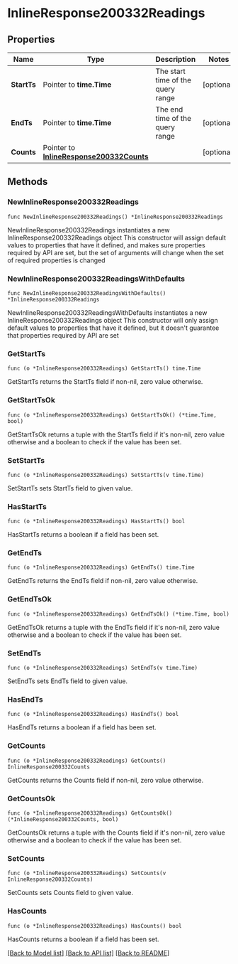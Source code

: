 # InlineResponse200332Readings

## Properties

Name | Type | Description | Notes
------------ | ------------- | ------------- | -------------
**StartTs** | Pointer to **time.Time** | The start time of the query range | [optional] 
**EndTs** | Pointer to **time.Time** | The end time of the query range | [optional] 
**Counts** | Pointer to [**InlineResponse200332Counts**](InlineResponse200332Counts.md) |  | [optional] 

## Methods

### NewInlineResponse200332Readings

`func NewInlineResponse200332Readings() *InlineResponse200332Readings`

NewInlineResponse200332Readings instantiates a new InlineResponse200332Readings object
This constructor will assign default values to properties that have it defined,
and makes sure properties required by API are set, but the set of arguments
will change when the set of required properties is changed

### NewInlineResponse200332ReadingsWithDefaults

`func NewInlineResponse200332ReadingsWithDefaults() *InlineResponse200332Readings`

NewInlineResponse200332ReadingsWithDefaults instantiates a new InlineResponse200332Readings object
This constructor will only assign default values to properties that have it defined,
but it doesn't guarantee that properties required by API are set

### GetStartTs

`func (o *InlineResponse200332Readings) GetStartTs() time.Time`

GetStartTs returns the StartTs field if non-nil, zero value otherwise.

### GetStartTsOk

`func (o *InlineResponse200332Readings) GetStartTsOk() (*time.Time, bool)`

GetStartTsOk returns a tuple with the StartTs field if it's non-nil, zero value otherwise
and a boolean to check if the value has been set.

### SetStartTs

`func (o *InlineResponse200332Readings) SetStartTs(v time.Time)`

SetStartTs sets StartTs field to given value.

### HasStartTs

`func (o *InlineResponse200332Readings) HasStartTs() bool`

HasStartTs returns a boolean if a field has been set.

### GetEndTs

`func (o *InlineResponse200332Readings) GetEndTs() time.Time`

GetEndTs returns the EndTs field if non-nil, zero value otherwise.

### GetEndTsOk

`func (o *InlineResponse200332Readings) GetEndTsOk() (*time.Time, bool)`

GetEndTsOk returns a tuple with the EndTs field if it's non-nil, zero value otherwise
and a boolean to check if the value has been set.

### SetEndTs

`func (o *InlineResponse200332Readings) SetEndTs(v time.Time)`

SetEndTs sets EndTs field to given value.

### HasEndTs

`func (o *InlineResponse200332Readings) HasEndTs() bool`

HasEndTs returns a boolean if a field has been set.

### GetCounts

`func (o *InlineResponse200332Readings) GetCounts() InlineResponse200332Counts`

GetCounts returns the Counts field if non-nil, zero value otherwise.

### GetCountsOk

`func (o *InlineResponse200332Readings) GetCountsOk() (*InlineResponse200332Counts, bool)`

GetCountsOk returns a tuple with the Counts field if it's non-nil, zero value otherwise
and a boolean to check if the value has been set.

### SetCounts

`func (o *InlineResponse200332Readings) SetCounts(v InlineResponse200332Counts)`

SetCounts sets Counts field to given value.

### HasCounts

`func (o *InlineResponse200332Readings) HasCounts() bool`

HasCounts returns a boolean if a field has been set.


[[Back to Model list]](../README.md#documentation-for-models) [[Back to API list]](../README.md#documentation-for-api-endpoints) [[Back to README]](../README.md)


